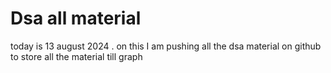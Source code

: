 # Dsa all material
 today is 13 august 2024  . on this I am pushing all the dsa material on github to store  all the material till graph
